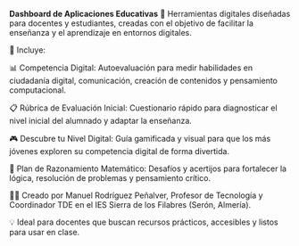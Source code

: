 **Dashboard de Aplicaciones Educativas**
🚀 Herramientas digitales diseñadas para docentes y estudiantes, creadas con el objetivo de facilitar la enseñanza y el aprendizaje en entornos digitales.

📌 Incluye:

📊 Competencia Digital: Autoevaluación para medir habilidades en ciudadanía digital, comunicación, creación de contenidos y pensamiento computacional.

📋 Rúbrica de Evaluación Inicial: Cuestionario rápido para diagnosticar el nivel inicial del alumnado y adaptar la enseñanza.

🎮 Descubre tu Nivel Digital: Guía gamificada y visual para que los más jóvenes exploren su competencia digital de forma divertida.

🧠 Plan de Razonamiento Matemático: Desafíos y acertijos para fortalecer la lógica, resolución de problemas y pensamiento crítico.

👨‍🏫 Creado por Manuel Rodríguez Peñalver, Profesor de Tecnología y Coordinador TDE en el IES Sierra de los Filabres (Serón, Almería).

💡 Ideal para docentes que buscan recursos prácticos, accesibles y listos para usar en clase.

